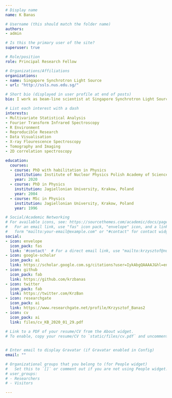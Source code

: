 ```yaml
---
# Display name
name: K Banas

# Username (this should match the folder name)
authors:
- admin

# Is this the primary user of the site?
superuser: true

# Role/position
role: Principal Research Fellow

# Organizations/Affiliations
organizations:
- name: Singapore Synchrotron Light Source
- url: "http://ssls.nus.edu.sg/"

# Short bio (displayed in user profile at end of posts)
bio: I work as beam-line scientist at Singapore Synchrotron Light Source. My research interests include application of advanced statistical methods for hyperspectral data processing (dimension reduction, clustering and identification).

# List each interest with a dash
interests:
- Multivariate Statistical Analysis
- Fourier Transform Infrared Spectroscopy
- R Environment
- Reproducible Research
- Data Visualisation
- X-ray Flourescence Spectroscopy
- Tomography and Imaging
- 2D correlation spectroscopy

education:
  courses:
  - course: PhD with habilitation in Physics
    institution: Institute of Nuclear Physics Polish Academy of Sciences, Krakow, Poland
    year: 2020 
  - course: PhD in Physics
    institution: Jagiellonian University, Krakow, Poland
    year: 2004
  - course: MSc in Physics
    institution: Jagiellonian University, Krakow, Poland
    year: 1996

# Social/Academic Networking
# For available icons, see: https://sourcethemes.com/academic/docs/page-builder/#icons
#   For an email link, use "fas" icon pack, "envelope" icon, and a link in the
#   form "mailto:your-email@example.com" or "#contact" for contact widget.
social:
- icon: envelope
  icon_pack: fas
  link: '#contact'  # For a direct email link, use "mailto:krzysztof@nus.edu.sg".
- icon: google-scholar
  icon_pack: ai
  link: https://scholar.google.com.sg/citations?user=IykAbgQAAAAJ&hl=en
- icon: github
  icon_pack: fab
  link: https://github.com/krzbanas
- icon: twitter
  icon_pack: fab
  link: https://twitter.com/KrzBan
- icon: researchgate
  icon_pack: ai
  link: https://www.researchgate.net/profile/Krzysztof_Banas2
- icon: cv
  icon_pack: ai
  link: files/cv_KB_2020_01_29.pdf
  
# Link to a PDF of your resume/CV from the About widget.
# To enable, copy your resume/CV to `static/files/cv.pdf` and uncomment the lines below.


# Enter email to display Gravatar (if Gravatar enabled in Config)
email: ""

# Organizational groups that you belong to (for People widget)
#   Set this to `[]` or comment out if you are not using People widget.
# user_groups:
# - Researchers
# - Visitors

---
```


